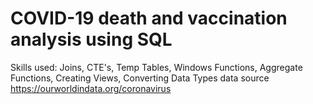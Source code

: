 # COVID-19 death and vaccination analysis using SQL
Skills used: Joins, CTE's, Temp Tables, Windows Functions, Aggregate Functions, Creating Views, Converting Data Types
data source https://ourworldindata.org/coronavirus
